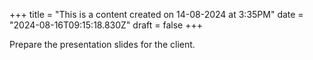 +++
title = "This is a content created on 14-08-2024 at 3:35PM"
date = "2024-08-16T09:15:18.830Z"
draft = false
+++

  Prepare the presentation slides for the client.
        